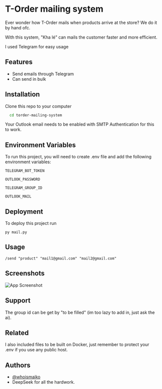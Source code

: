 
# T-Order mailing system

Ever wonder how T-Order mails when products arrive at the store? We do it by hand ofc.

With this system, "Kha lé" can mails the customer faster and more efficient.

I used Telegram for easy usage




## Features

- Send emails through Telegram
- Can send in bulk


## Installation

Clone this repo to your computer

```bash
  cd torder-mailing-system
```
Your Outlook email needs to be enabled with SMTP Authentication for this to work.
    
## Environment Variables

To run this project, you will need to create .env file and add the following environment variables:

`TELEGRAM_BOT_TOKEN`

`OUTLOOK_PASSWORD`

`TELEGRAM_GROUP_ID`

`OUTLOOK_MAIL`


## Deployment

To deploy this project run

```
py mail.py
```


## Usage
```
/send "product" "mail1@gmail.com" "mail2@gmail.com"
```


## Screenshots

![App Screenshot](https://media.discordapp.net/attachments/1040945390079455244/1351589298784309408/image.png?ex=67daed20&is=67d99ba0&hm=a588d6d34cef81a52d57bf5690863b949327ad578f153778642d823c673fcdf5&=&format=webp&quality=lossless)


## Support


The group id can be get by "to be filled" (im too lazy to add in, just ask the ai).


## Related

I also included files to be built on Docker, just remember to protect your .env if you use any public host.



## Authors

- [@whoismaiko](https://www.github.com/whoismaiko)
- DeepSeek for all the hardwork.
